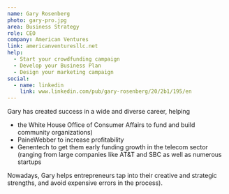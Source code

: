 ```yaml
---
name: Gary Rosenberg
photo: gary-pro.jpg
area: Business Strategy
role: CEO
company: American Ventures
link: americanventuresllc.net
help:
  - Start your crowdfunding campaign
  - Develop your Business Plan
  - Design your marketing campaign
social: 
  - name: linkedin
    link: www.linkedin.com/pub/gary-rosenberg/20/2b1/195/en
---
```


Gary has created success in a wide and diverse career, helping

 * the White House Office of Consumer Affairs to fund and build community organizations)
 * PaineWebber to increase profitability
 * Genentech to get them early funding
growth in the telecom sector (ranging from large companies like AT&T and SBC as well as numerous startups

Nowadays, Gary helps entrepreneurs tap into their creative and strategic strengths, and avoid expensive errors in the process).
